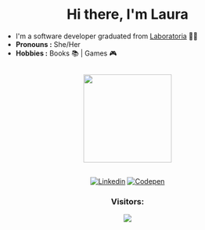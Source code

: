 <h1 align="center">Hi there, I'm Laura</h1> 


-  I'm a software developer graduated from [Laboratoria](https://github.com/Laboratoria) :woman_technologist: 
-  **Pronouns :** She/Her
-  **Hobbies :** Books :books: | Games :video_game:  

##
<div align="center">
  <a href="https://github.com/lathne">
  <img height="180em" src="https://github-readme-stats.vercel.app/api/top-langs/?username=lathne&layout=compact&langs_count=7&theme=cobalt"/>
</div>

  ##
  
 <p align="center">
  <a href="https://www.linkedin.com/in/laura-tn/" target="_blank"><img src="https://img.shields.io/badge/LinkedIn-blue?style=flat&logo=linkedin&labelColor=blue" alt="Linkedin" /></a>
  <a href="https://codepen.io/lathne" target="_blank"><img src="https://img.shields.io/badge/-Codepen-black?style=flat&logo=Codepen&logoColor=white" alt="Codepen" /></a>
</p>
  
  <p align="center"> 

 <h3 align="center"> Visitors: </h3>
 <p align="center"> 
   <img alingn="center" src="https://profile-counter.glitch.me/lathne/count.svg" />
 </p>

</p>
  


